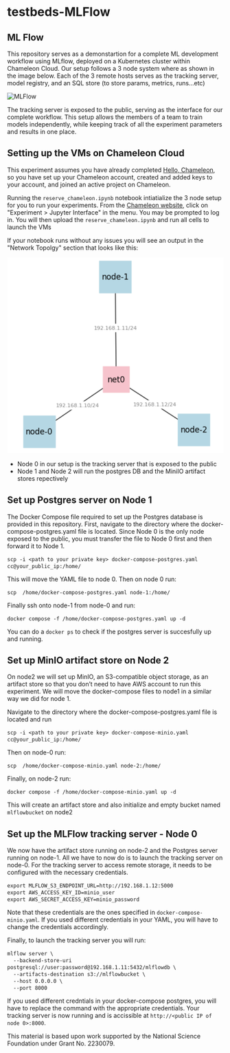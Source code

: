 # testbeds-MLFlow

## ML Flow 

This repository serves as a demonstartion for a complete ML development workflow using MLflow, deployed on a Kubernetes cluster within Chameleon Cloud. Our setup follows a 3 node system where as shown in the image below. Each of the 3 remote hosts serves as the tracking server, model registry, and an SQL store (to store params, metrics, runs...etc) 

![MLFlow](https://mlflow.org/docs/latest/_images/scenario_5.png)

The tracking server is exposed to the public, serving as the interface for our complete workflow. This setup allows the members of a team to train models independently, while keeping track of all the experiment parameters and results in one place.

## Setting up the VMs on Chameleon Cloud

This experiment assumes you have already completed  [Hello, Chameleon](https://teaching-on-testbeds.github.io/blog/hello-chameleon), so you have set up your Chameleon account, created and added keys to your account, and joined an active project on Chameleon.

Running the  `reserve_chameleon.ipynb` notebook intiatialize the 3 node setup for you to run your experiments. From the [Chameleon website](https://chameleoncloud.org/), click on "Experiment > Jupyter Interface" in the menu. You may be prompted to log in. You will then upload the `reserve_chameleon.ipynb` and run all cells to launch the VMs

If your notebook runs without any issues you will see an output in the "Network Topolgy" section that looks like this:

![Network Topology](./images/nettop.png)


* Node 0 in our setup is the tracking server that is exposed to the public
* Node 1 and Node 2 will run the postgres DB and the MiniIO artifact stores repectively

## Set up Postgres server on Node 1

The Docker Compose file required to set up the Postgres database is provided in this repository. First, navigate to the directory where the docker-compose-postgres.yaml file is located. Since Node 0 is the only node exposed to the public, you must transfer the file to Node 0 first and then forward it to Node 1.


```
scp -i <path to your private key> docker-compose-postgres.yaml cc@your_public_ip:/home/
```

This will move the YAML file to node 0. Then on node 0 run: 

```
scp  /home/docker-compose-postgres.yaml node-1:/home/
```

Finally ssh onto node-1 from node-0 and run:
```
docker compose -f /home/docker-compose-postgres.yaml up -d
```

You can do a `docker ps` to check if the postgres server is succesfully up and running. 

## Set up MinIO artifact store on Node 2

On node2 we will set up MinIO, an S3-compatible object storage, as an artifact store so that you don’t need to have AWS account to run this experiment. We will move the docker-compose files to node1 in a similar way we did for node 1.  

Navigate to the directory where the docker-compose-postgres.yaml file is located and run

```
scp -i <path to your private key> docker-compose-minio.yaml cc@your_public_ip:/home/
```

Then on node-0 run:

```
scp  /home/docker-compose-minio.yaml node-2:/home/
```

Finally, on node-2 run:
```
docker compose -f /home/docker-compose-minio.yaml up -d
```

This will create an artifact store and also initialize and empty bucket named `mlflowbucket` on node2 

## Set up the MLFlow tracking server - Node 0

We now have the artifact store running on node-2 and the Postgres server running on node-1. All we have to now do is to launch the tracking server on node-0. For the tracking server to access remote storage, it needs to be configured with the necessary credentials.

```
export MLFLOW_S3_ENDPOINT_URL=http://192.168.1.12:5000 
export AWS_ACCESS_KEY_ID=minio_user
export AWS_SECRET_ACCESS_KEY=minio_password
```

Note that these credentials are the ones specified in `docker-compose-minio.yaml`. If you used different credentials in your YAML, you will have to change the credentials accordingly. 

Finally, to launch the tracking server you will run: 

```
mlflow server \
  --backend-store-uri postgresql://user:password@192.168.1.11:5432/mlflowdb \
  --artifacts-destination s3://mlflowbucket \
  --host 0.0.0.0 \
  --port 8000
```

If you used different credntials in your docker-compose postgres, you will have to replace the command with the appropriate credentials. Your tracking server is now running and is accissible at `http://<public IP of node 0>:8000`.


This material is based upon work supported by the National Science Foundation under Grant No. 2230079.
